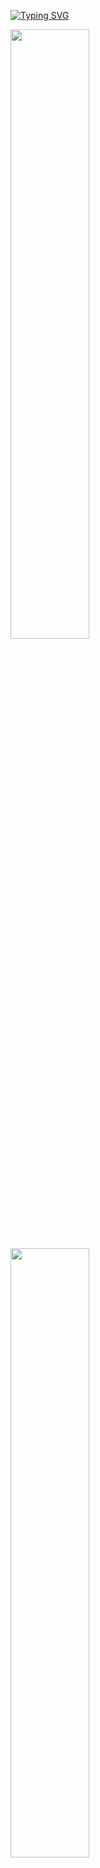 <a href="https://git.io/typing-svg"><img src="https://readme-typing-svg.demolab.com?font=Caveat&size=32&pause=1000&color=44475A&width=435&lines=Prazer%2C+meu+nome+%C3%A9+Rafaela+Hitomi!" alt="Typing SVG" /></a> <!-- https://readme-typing-svg.demolab.com/demo/ -->

<div>
  <img height="50%" src="https://github-readme-stats.vercel.app/api?username=rafahitomi&show_icons=true&theme=dracula&includes_all_commits-true&count_private=true">
  <img height="50%" src="https://github-readme-stats.vercel.app/api/top-langs/?username=rafahitomi&layout=compact&langs_count=16&theme=dracula">
</div>
